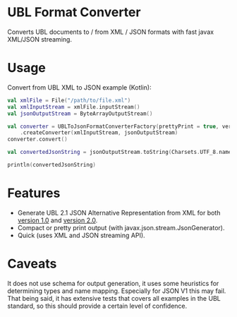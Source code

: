 # UBL Format Converter

Converts UBL documents to / from XML / JSON formats with fast javax XML/JSON streaming.

# Usage

Convert from UBL XML to JSON example (Kotlin):

```kotlin
val xmlFile = File("/path/to/file.xml")
val xmlInputStream = xmlFile.inputStream()
val jsonOutputStream = ByteArrayOutputStream()

val converter = UBLToJsonFormatConverterFactory(prettyPrint = true, version = UBLJsonVersion.V2)
    .createConverter(xmlInputStream, jsonOutputStream)
converter.convert()

val convertedJsonString = jsonOutputStream.toString(Charsets.UTF_8.name())

println(convertedJsonString)

```

# Features

- Generate UBL 2.1 JSON Alternative Representation from XML for both
  [version 1.0](http://docs.oasis-open.org/ubl/UBL-2.1-JSON/v1.0/UBL-2.1-JSON-v1.0.html) and 
  [version 2.0](https://docs.oasis-open.org/ubl/UBL-2.1-JSON/v2.0/cnd01/UBL-2.1-JSON-v2.0-cnd01.html).
- Compact or pretty print output (with javax.json.stream.JsonGenerator).
- Quick (uses XML and JSON streaming API).

# Caveats

It does not use schema for output generation, it uses some heuristics for determining types and name mapping.
Especially for JSON V1 this may fail. That being said, it has extensive tests that covers all examples in the
UBL standard, so this should provide a certain level of confidence.
